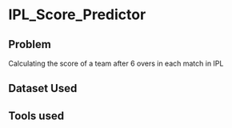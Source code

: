 # IPL_Score_Predictor


## Problem 
Calculating the score of a team after 6 overs in each match in IPL
## Dataset Used


## Tools used
